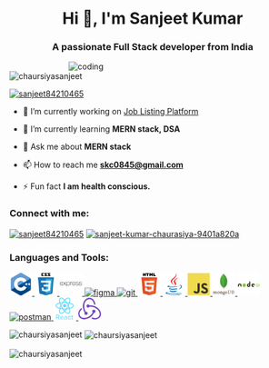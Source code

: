 <h1 align="center">Hi 👋, I'm Sanjeet Kumar</h1>
<h3 align="center">A passionate Full Stack developer from India</h3>

<img align="right" alt="coding" width="400" src="https://media.giphy.com/media/3o7TKKImRT3NiD8IM0/giphy.gif">
<p align="left"> <img src="https://komarev.com/ghpvc/?username=chaursiyasanjeet&label=Profile%20views&color=0e75b6&style=flat" alt="chaursiyasanjeet" /> </p>

<p align="left"> <a href="https://twitter.com/sanjeet84210465" target="blank"><img src="https://img.shields.io/twitter/follow/sanjeet84210465?logo=twitter&style=for-the-badge" alt="sanjeet84210465" /></a> </p>

- 🔭 I’m currently working on [Job Listing Platform](https://github.com/chaursiyasanjeet/job-listing-platform)

- 🌱 I’m currently learning **MERN stack, DSA**

- 💬 Ask me about **MERN stack**

- 📫 How to reach me **skc0845@gmail.com**

- ⚡ Fun fact **I am health conscious.**

<h3 align="left">Connect with me:</h3>
<p align="left">
<a href="https://twitter.com/sanjeet84210465" target="blank"><img align="center" src="https://raw.githubusercontent.com/rahuldkjain/github-profile-readme-generator/master/src/images/icons/Social/twitter.svg" alt="sanjeet84210465" height="30" width="40" /></a>
<a href="https://linkedin.com/in/sanjeet-kumar-chaurasiya-9401a820a" target="blank"><img align="center" src="https://raw.githubusercontent.com/rahuldkjain/github-profile-readme-generator/master/src/images/icons/Social/linked-in-alt.svg" alt="sanjeet-kumar-chaurasiya-9401a820a" height="30" width="40" /></a>
</p>

<h3 align="left">Languages and Tools:</h3>
<p align="left"> <a href="https://www.w3schools.com/cpp/" target="_blank" rel="noreferrer"> <img src="https://raw.githubusercontent.com/devicons/devicon/master/icons/cplusplus/cplusplus-original.svg" alt="cplusplus" width="40" height="40"/> </a> <a href="https://www.w3schools.com/css/" target="_blank" rel="noreferrer"> <img src="https://raw.githubusercontent.com/devicons/devicon/master/icons/css3/css3-original-wordmark.svg" alt="css3" width="40" height="40"/> </a> <a href="https://expressjs.com" target="_blank" rel="noreferrer"> <img src="https://raw.githubusercontent.com/devicons/devicon/master/icons/express/express-original-wordmark.svg" alt="express" width="40" height="40"/> </a> <a href="https://www.figma.com/" target="_blank" rel="noreferrer"> <img src="https://www.vectorlogo.zone/logos/figma/figma-icon.svg" alt="figma" width="40" height="40"/> </a> <a href="https://git-scm.com/" target="_blank" rel="noreferrer"> <img src="https://www.vectorlogo.zone/logos/git-scm/git-scm-icon.svg" alt="git" width="40" height="40"/> </a> <a href="https://www.w3.org/html/" target="_blank" rel="noreferrer"> <img src="https://raw.githubusercontent.com/devicons/devicon/master/icons/html5/html5-original-wordmark.svg" alt="html5" width="40" height="40"/> </a> <a href="https://www.java.com" target="_blank" rel="noreferrer"> <img src="https://raw.githubusercontent.com/devicons/devicon/master/icons/java/java-original.svg" alt="java" width="40" height="40"/> </a> <a href="https://developer.mozilla.org/en-US/docs/Web/JavaScript" target="_blank" rel="noreferrer"> <img src="https://raw.githubusercontent.com/devicons/devicon/master/icons/javascript/javascript-original.svg" alt="javascript" width="40" height="40"/> </a> <a href="https://www.mongodb.com/" target="_blank" rel="noreferrer"> <img src="https://raw.githubusercontent.com/devicons/devicon/master/icons/mongodb/mongodb-original-wordmark.svg" alt="mongodb" width="40" height="40"/> </a> <a href="https://nodejs.org" target="_blank" rel="noreferrer"> <img src="https://raw.githubusercontent.com/devicons/devicon/master/icons/nodejs/nodejs-original-wordmark.svg" alt="nodejs" width="40" height="40"/> </a> <a href="https://postman.com" target="_blank" rel="noreferrer"> <img src="https://www.vectorlogo.zone/logos/getpostman/getpostman-icon.svg" alt="postman" width="40" height="40"/> </a> <a href="https://reactjs.org/" target="_blank" rel="noreferrer"> <img src="https://raw.githubusercontent.com/devicons/devicon/master/icons/react/react-original-wordmark.svg" alt="react" width="40" height="40"/> </a> <a href="https://redux.js.org" target="_blank" rel="noreferrer"> <img src="https://raw.githubusercontent.com/devicons/devicon/master/icons/redux/redux-original.svg" alt="redux" width="40" height="40"/> </a> </p>

<p><img align="left" src="https://github-readme-stats.vercel.app/api/top-langs?username=chaursiyasanjeet&show_icons=true&locale=en&layout=compact" alt="chaursiyasanjeet" /></p>

<p>&nbsp;<img align="center" src="https://github-readme-stats.vercel.app/api?username=chaursiyasanjeet&show_icons=true&locale=en" alt="chaursiyasanjeet" /></p>

<p><img align="center" src="https://github-readme-streak-stats.herokuapp.com/?user=chaursiyasanjeet&" alt="chaursiyasanjeet" /></p>

<!---
chaursiyasanjeet/chaursiyasanjeet is a ✨ special ✨ repository because its `README.md` (this file) appears on your GitHub profile.
You can click the Preview link to take a look at your changes.
--->
